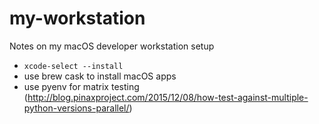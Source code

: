 # my-workstation
Notes on my macOS developer workstation setup

- ``xcode-select --install``
- use brew cask to install macOS apps
- use pyenv for matrix testing (http://blog.pinaxproject.com/2015/12/08/how-test-against-multiple-python-versions-parallel/)
